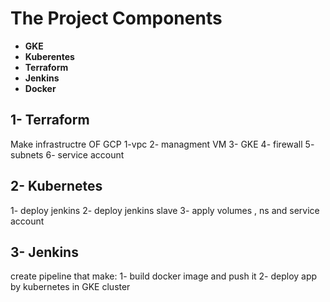 # The Project Components
- **GKE**
- **Kuberentes**
- **Terraform**
- **Jenkins**
- **Docker**


## 1- Terraform
 Make infrastructre OF GCP 
 1-vpc
 2- managment VM 
 3- GKE 
 4- firewall
 5- subnets
 6- service account 
 
## 2- Kubernetes 
1- deploy jenkins
2- deploy jenkins slave 
3- apply volumes , ns and service account 

## 3- Jenkins 
 create pipeline that make:
 1- build docker image and push it 
 2- deploy app by kubernetes in GKE cluster 
 
 
